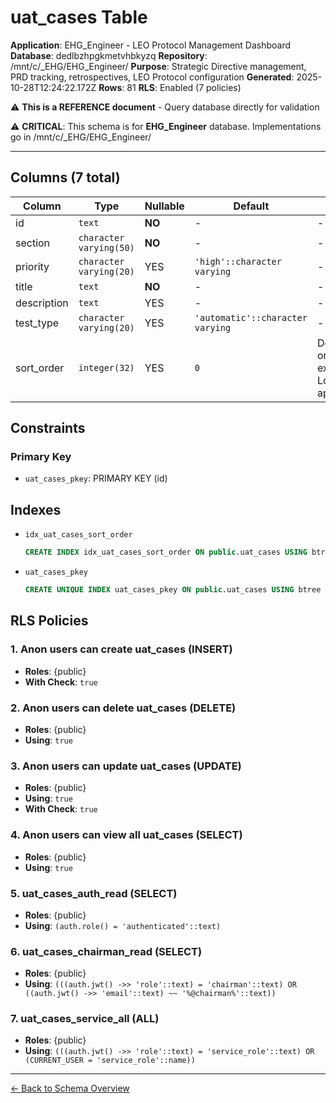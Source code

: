 # uat_cases Table

**Application**: EHG_Engineer - LEO Protocol Management Dashboard
**Database**: dedlbzhpgkmetvhbkyzq
**Repository**: /mnt/c/_EHG/EHG_Engineer/
**Purpose**: Strategic Directive management, PRD tracking, retrospectives, LEO Protocol configuration
**Generated**: 2025-10-28T12:24:22.172Z
**Rows**: 81
**RLS**: Enabled (7 policies)

⚠️ **This is a REFERENCE document** - Query database directly for validation

⚠️ **CRITICAL**: This schema is for **EHG_Engineer** database. Implementations go in /mnt/c/_EHG/EHG_Engineer/

---

## Columns (7 total)

| Column | Type | Nullable | Default | Description |
|--------|------|----------|---------|-------------|
| id | `text` | **NO** | - | - |
| section | `character varying(50)` | **NO** | - | - |
| priority | `character varying(20)` | YES | `'high'::character varying` | - |
| title | `text` | **NO** | - | - |
| description | `text` | YES | - | - |
| test_type | `character varying(20)` | YES | `'automatic'::character varying` | - |
| sort_order | `integer(32)` | YES | `0` | Defines the logical order for test execution/assessment. Lower numbers appear first. |

## Constraints

### Primary Key
- `uat_cases_pkey`: PRIMARY KEY (id)

## Indexes

- `idx_uat_cases_sort_order`
  ```sql
  CREATE INDEX idx_uat_cases_sort_order ON public.uat_cases USING btree (sort_order)
  ```
- `uat_cases_pkey`
  ```sql
  CREATE UNIQUE INDEX uat_cases_pkey ON public.uat_cases USING btree (id)
  ```

## RLS Policies

### 1. Anon users can create uat_cases (INSERT)

- **Roles**: {public}
- **With Check**: `true`

### 2. Anon users can delete uat_cases (DELETE)

- **Roles**: {public}
- **Using**: `true`

### 3. Anon users can update uat_cases (UPDATE)

- **Roles**: {public}
- **Using**: `true`
- **With Check**: `true`

### 4. Anon users can view all uat_cases (SELECT)

- **Roles**: {public}
- **Using**: `true`

### 5. uat_cases_auth_read (SELECT)

- **Roles**: {public}
- **Using**: `(auth.role() = 'authenticated'::text)`

### 6. uat_cases_chairman_read (SELECT)

- **Roles**: {public}
- **Using**: `(((auth.jwt() ->> 'role'::text) = 'chairman'::text) OR ((auth.jwt() ->> 'email'::text) ~~ '%@chairman%'::text))`

### 7. uat_cases_service_all (ALL)

- **Roles**: {public}
- **Using**: `(((auth.jwt() ->> 'role'::text) = 'service_role'::text) OR (CURRENT_USER = 'service_role'::name))`

---

[← Back to Schema Overview](../database-schema-overview.md)
